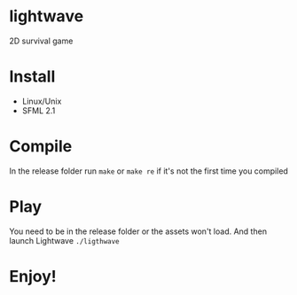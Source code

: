 # lightwave
2D survival game

# Install
- Linux/Unix
- SFML 2.1

# Compile
In the release folder run `make` or `make re` if it's not the first time you compiled

# Play
You need to be in the release folder or the assets won't load.
And then launch Lightwave `./ligthwave`

# Enjoy!

